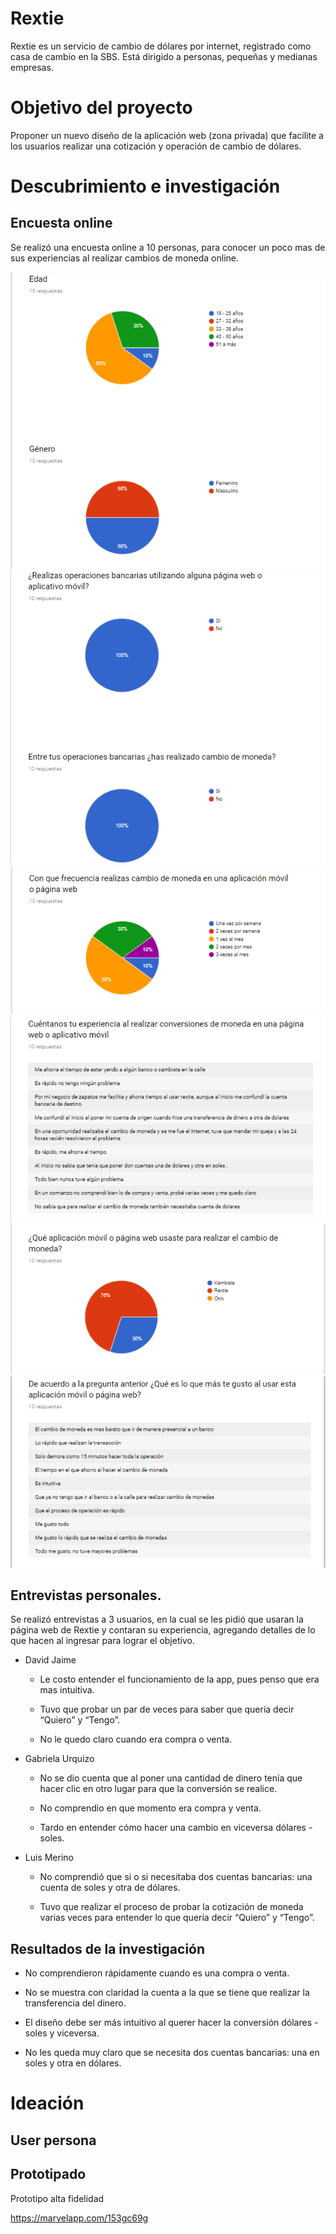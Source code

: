 # Rextie

Rextie es un servicio de cambio de dólares por internet, registrado como casa de cambio en la SBS. Está dirigido a personas, pequeñas y medianas empresas.

# Objetivo del proyecto

Proponer un nuevo diseño de la aplicación web (zona privada) que facilite a los usuarios realizar una cotización y operación de cambio de dólares.

# Descubrimiento e investigación

## Encuesta online

Se realizó una encuesta online a 10 personas, para conocer un poco mas de sus experiencias al realizar cambios de moneda online. 

![Encuesta](assets/images/encuesta1.png)
![Encuesta](assets/images/encuesta2.png)
![Encuesta](assets/images/encuesta3.png)
![Encuesta](assets/images/encuesta4.png)
![Encuesta](assets/images/encuesta5.png)
![Encuesta](assets/images/encuesta6.png)

## Entrevistas personales.

Se realizó entrevistas a 3 usuarios, en la cual  se les pidió que usaran la página web de Rextie y contaran su experiencia, agregando detalles de lo que hacen al ingresar para lograr el objetivo.

* David Jaime

    *  Le costo entender el funcionamiento de la app, pues penso que era mas intuitiva.

    *  Tuvo que probar un par de veces para saber que quería decir “Quiero” y  “Tengo”.

    *  No le quedo claro  cuando era compra o venta. 

* Gabriela Urquizo

    * No se dio cuenta que al  poner una cantidad de dinero tenía que hacer clic en otro  lugar  para que la conversión se realice.

    * No comprendio en que momento era compra y venta.

    * Tardo en  entender   cómo  hacer una cambio en viceversa dólares - soles.

* Luis Merino

    * No comprendió  que si o si  necesitaba dos cuentas bancarias: una cuenta de soles y otra de dólares.

    * Tuvo que realizar el proceso de probar la cotización de moneda  varias veces para entender lo que quería decir  “Quiero” y  “Tengo”.

## Resultados de la investigación

* No comprendieron rápidamente cuando es una compra o venta.

* No se muestra con claridad la cuenta a la que se tiene que realizar la transferencia del dinero.

* El diseño debe ser más intuitivo al querer hacer la conversión dólares - soles y viceversa.

* No les queda muy claro que se necesita dos cuentas bancarias: una en soles y otra en dólares.

# Ideación

## User persona

## Prototipado

Prototipo alta fidelidad

https://marvelapp.com/153gc69g 
